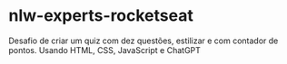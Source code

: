# nlw-experts-rocketseat
Desafio de criar um quiz com dez questões, estilizar e com contador de pontos. Usando HTML, CSS, JavaScript e ChatGPT
